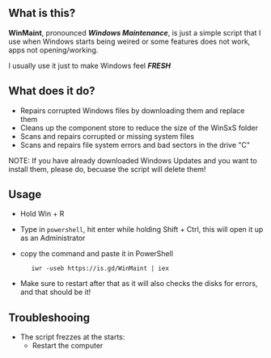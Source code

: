 ## What is this?
**WinMaint**, pronounced ***Windows Maintenance***, is just a simple script that I use when Windows starts being weired or some features does not work, apps not opening/working.

I usually use it just to make Windows feel ***FRESH***

## What does it do?
 * Repairs corrupted Windows files by downloading them and replace them
 * Cleans up the component store to reduce the size of the WinSxS folder
 * Scans and repairs corrupted or missing system files
 * Scans and repairs file system errors and bad sectors in the drive "C"

NOTE: If you have already downloaded Windows Updates and you want to install them, please do, becuase the script will delete them!

## Usage
 * Hold Win + R
 * Type in `powershell`, hit enter while holding Shift + Ctrl, this will open it up as an Administrator
 * copy the command and paste it in PowerShell

          iwr -useb https://is.gd/WinMaint | iex
 * Make sure to restart after that as it will also checks the disks for errors, and that should be it!

## Troubleshooing
 * The script frezzes at the starts:
   - Restart the computer
